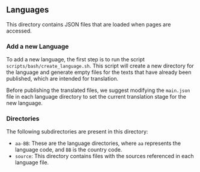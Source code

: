 ## Languages

This directory contains JSON files that are loaded when pages are accessed.

### Add a new Language

To add a new language, the first step is to run the script `scripts/bash/create_language.sh`. This script will create a new directory for the language and generate empty files for the texts that have already been published, which are intended for translation.

Before publishing the translated files, we suggest modifying the `main.json` file in each language directory to set the current translation stage for the new language.

### Directories

The following subdirectories are present in this directory:

-  `aa-BB`: These are the language directories, where `aa` represents the language code, and  `BB` is the country code.
-  `source`: This directory contains files with the sources referenced in each language file.


